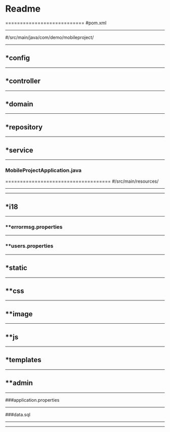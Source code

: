 <!-- Current directory: / Khinexin/Mobile_Sales_Project/ -->
Readme
===========================
===========================
#pom.xml

***

#/src/main/java/com/demo/mobileproject/
***
## *config
***
## *controller
***
## *domain
***
## *repository
***
## *service
***
### MobileProjectApplication.java
====================================
#/src/main/resources/
***
***
## *i18
***
### **errormsg.properties
***
### **users.properties
***
## *static
***
## **css
***
## **image
***
## **js
***
## *templates
***
## **admin
***
###application.properties
***
###data.sql
***
***
